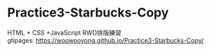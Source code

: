 # Practice3-Starbucks-Copy
HTML + CSS +JavaScript RWD排版練習</br>
gtipages: https://woowooyong.github.io/Practice3-Starbucks-Copy/
